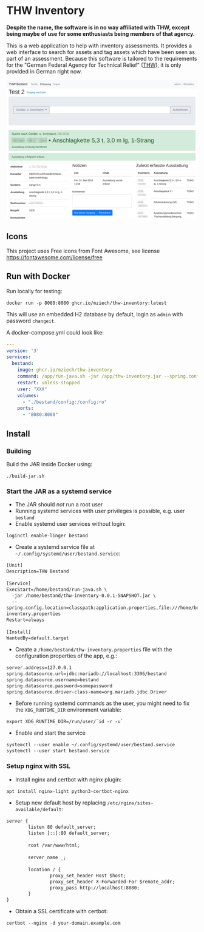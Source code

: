 # THW Inventory

**Despite the name, the software is in no way affiliated with THW, except
being maybe of use for some enthusiasts being members of that agency.**

This is a web application to help with inventory assessments.
It provides a web interface to search for assets and tag assets which have been seen as part of an assessment.
Because this software is tailored to the requirements for the "German Federal Agency for Technical Relief"
([THW](https://www.thw.de/)), it is only provided in German right now.

![Screenschot](screenshots/localhost_8080_assessment_2.jpg)

## Icons

This project uses Free icons from Font Awesome, see license https://fontawesome.com/license/free

## Run with Docker

Run locally for testing:
```shell
docker run -p 8080:8080 ghcr.io/mziech/thw-inventory:latest
```
This will use an embedded H2 database by default, login as `admin` with password `changeit`.

A docker-compose.yml could look like:
```yaml
---
version: '3'
services:
  bestand:
    image: ghcr.io/mziech/thw-inventory
    command: /app/run-java.sh -jar /app/thw-inventory.jar --spring.config.location=classpath:application.properties,file:///config/application.properties
    restart: unless-stopped
    user: "XXX"
    volumes:
      - "./bestand/config:/config:ro"
    ports:
      - "8080:8080"
```

## Install

### Building

Build the JAR inside Docker using:
```shell
./build-jar.sh
```

### Start the JAR as a systemd service

- The JAR should *not* run a root user
- Running systemd services with user privileges is possible, e.g. user `bestand`
- Enable systemd user services without login:
```shell
loginctl enable-linger bestand
```
- Create a systemd service file at `~/.config/systemd/user/bestand.service`:
```
[Unit]
Description=THW Bestand

[Service]
ExecStart=/home/bestand/run-java.sh \
  -jar /home/bestand/thw-inventory-0.0.1-SNAPSHOT.jar \
  --spring.config.location=classpath:application.properties,file:///home/bestand/thw-inventory.properties
Restart=always

[Install]
WantedBy=default.target
```
- Create a `/home/bestand/thw-inventory.properties` file with the configuration properties of the app, e.g.:
```properties
server.address=127.0.0.1
spring.datasource.url=jdbc:mariadb://localhost:3306/bestand
spring.datasource.username=bestand
spring.datasource.password=somepassword
spring.datasource.driver-class-name=org.mariadb.jdbc.Driver
```
- Before running systemd commands as the user, you might need to fix the `XDG_RUNTIME_DIR` environment variable:
```shell
export XDG_RUNTIME_DIR=/run/user/`id -r -u`
```
- Enable and start the service
```shell
systemctl --user enable ~/.config/systemd/user/bestand.service
systemctl --user start bestand.service
```

### Setup nginx with SSL

- Install nginx and certbot with nginx plugin:
```shell
apt install nginx-light python3-certbot-nginx
```
- Setup new default host by replacing `/etc/nginx/sites-available/default`:
```
server {
        listen 80 default_server;
        listen [::]:80 default_server;

        root /var/www/html;

        server_name _;

        location / {
                proxy_set_header Host $host;
                proxy_set_header X-Forwarded-For $remote_addr;
                proxy_pass http://localhost:8080;
        }
}
```
- Obtain a SSL certificate with certbot:
```shell
certbot --nginx -d your-domain.example.com
```
